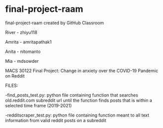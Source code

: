 # final-project-raam
final-project-raam created by GitHub Classroom

River - zhiyu118

Amrita - amritapathak1

Anita - nitomanto

Mia - mdsowder

MACS 30122 Final Project: Change in anxiety over the COVID-19 Pandemic on Reddit

FILES:

-find_posts_test.py: python file containing function that searches old.reddit.com subreddit url until the function finds posts that is within a selected time frame (2019-2021)

-redditscraper_test.py: python file containing function meant to all text information from valid reddit posts on a subreddit

